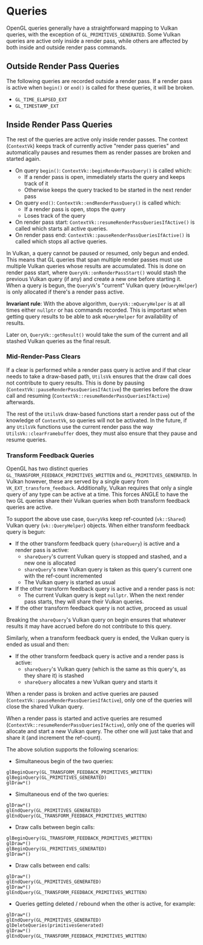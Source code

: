 # Queries

OpenGL queries generally have a straightforward mapping to Vulkan queries, with the exception of
`GL_PRIMITIVES_GENERATED`.  Some Vulkan queries are active only inside a render pass, while others
are affected by both inside and outside render pass commands.

## Outside Render Pass Queries

The following queries are recorded outside a render pass.  If a render pass is active when
`begin()` or `end()` is called for these queries, it will be broken.

- `GL_TIME_ELAPSED_EXT`
- `GL_TIMESTAMP_EXT`

## Inside Render Pass Queries

The rest of the queries are active only inside render passes.  The context (`ContextVk`) keeps track
of currently active "render pass queries" and automatically pauses and resumes them as render passes
are broken and started again.

- On query `begin()`: `ContextVk::beginRenderPassQuery()` is called which:
  * If a render pass is open, immediately starts the query and keeps track of it
  * Otherwise keeps the query tracked to be started in the next render pass
- On query `end()`: `ContextVk::endRenderPassQuery()` is called which:
  * If a render pass is open, stops the query
  * Loses track of the query
- On render pass start: `ContextVk::resumeRenderPassQueriesIfActive()` is called which starts all
  active queries.
- On render pass end: `ContextVk::pauseRenderPassQueriesIfActive()` is called which stops all
  active queries.

In Vulkan, a query cannot be paused or resumed, only begun and ended.  This means that GL queries
that span multiple render passes must use multiple Vulkan queries whose results are accumulated.
This is done on render pass start, where `QueryVk::onRenderPassStart()` would stash the previous
Vulkan query (if any) and create a new one before starting it.  When a query is begun, the
`QueryVk`'s "current" Vulkan query (`mQueryHelper`) is only allocated if there's a render pass
active.

**Invariant rule**: With the above algorithm, `QueryVk::mQueryHelper` is at all times either
`nullptr` or has commands recorded.  This is important when getting query results to be able to
ask `mQueryHelper` for availability of results.

Later on, `QueryVk::getResult()` would take the sum of the current and all stashed Vulkan queries as
the final result.

### Mid-Render-Pass Clears

If a clear is performed while a render pass query is active and if that clear needs to take a
draw-based path, `UtilsVk` ensures that the draw call does not contribute to query results.  This is
done by pausing (`ContextVk::pauseRenderPassQueriesIfActive`) the queries before the draw call and
resuming (`ContextVk::resumeRenderPassQueriesIfActive`) afterwards.

The rest of the `UtilsVk` draw-based functions start a render pass out of the knowledge of
`ContextVk`, so queries will not be activated.  In the future, if any `UtilsVk` functions use the
current render pass the way `UtilsVk::clearFramebuffer` does, they must also ensure that they pause
and resume queries.

### Transform Feedback Queries

OpenGL has two distinct queries `GL_TRANSFORM_FEEDBACK_PRIMITIVES_WRITTEN` and
`GL_PRIMITIVES_GENERATED`.  In Vulkan however, these are served by a single query from
`VK_EXT_transform_feedback`.  Additionally, Vulkan requires that only a single query of any type can
be active at a time.  This forces ANGLE to have the two GL queries share their Vulkan queries when
both transform feedback queries are active.

To support the above use case, `QueryVk`s keep ref-counted (`vk::Shared`) Vulkan query
(`vk::QueryHelper`) objects.  When either transform feedback query is begun:

- If the other transform feedback query (`shareQuery`) is active and a render pass is active:
  * `shareQuery`'s current Vulkan query is stopped and stashed, and a new one is allocated
  * `shareQuery`'s new Vulkan query is taken as this query's current one with the ref-count
     incremented
  * The Vulkan query is started as usual
- If the other transform feedback query is active and a render pass is not:
  * The current Vulkan query is kept `nullptr`.  When the next render pass starts, they will share
    their Vulkan queries.
- If the other transform feedback query is not active, proceed as usual

Breaking the `shareQuery`'s Vulkan query on begin ensures that whatever results it may have accrued
before do not contribute to this query.

Similarly, when a transform feedback query is ended, the Vulkan query is ended as usual and then:

- If the other transform feedback query is active and a render pass is active:
  * `shareQuery`'s Vulkan query (which is the same as this query's, as they share it) is stashed
  * `shareQuery` allocates a new Vulkan query and starts it

When a render pass is broken and active queries are paused
(`ContextVk::pauseRenderPassQueriesIfActive`), only one of the queries will close the shared Vulkan
query.

When a render pass is started and active queries are resumed
(`ContextVk::resumeRenderPassQueriesIfActive`), only one of the queries will allocate and start a
new Vulkan query.  The other one will just take that and share it (and increment the ref-count).

The above solution supports the following scenarios:

- Simultaneous begin of the two queries:

```
glBeginQuery(GL_TRANSFORM_FEEDBACK_PRIMITIVES_WRITTEN)
glBeginQuery(GL_PRIMITIVES_GENERATED)
glDraw*()
```

- Simultaneous end of the two queries:

```
glDraw*()
glEndQuery(GL_PRIMITIVES_GENERATED)
glEndQuery(GL_TRANSFORM_FEEDBACK_PRIMITIVES_WRITTEN)
```

- Draw calls between begin calls:

```
glBeginQuery(GL_TRANSFORM_FEEDBACK_PRIMITIVES_WRITTEN)
glDraw*()
glBeginQuery(GL_PRIMITIVES_GENERATED)
glDraw*()
```

- Draw calls between end calls:

```
glDraw*()
glEndQuery(GL_PRIMITIVES_GENERATED)
glDraw*()
glEndQuery(GL_TRANSFORM_FEEDBACK_PRIMITIVES_WRITTEN)
```

- Queries getting deleted / rebound when the other is active, for example:

```
glDraw*()
glEndQuery(GL_PRIMITIVES_GENERATED)
glDeleteQueries(primitivesGenerated)
glDraw*()
glEndQuery(GL_TRANSFORM_FEEDBACK_PRIMITIVES_WRITTEN)
```
